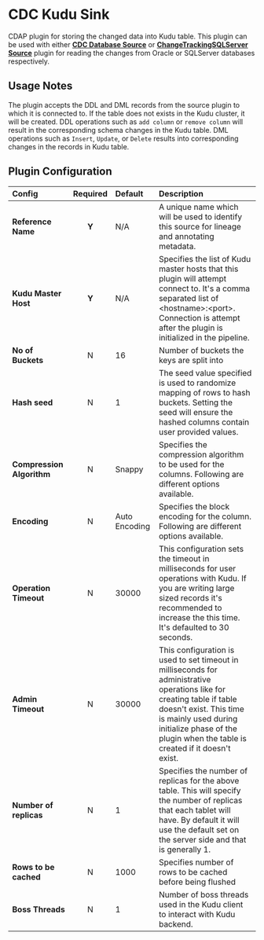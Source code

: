 CDC Kudu Sink
=============

CDAP plugin for storing the changed data into Kudu table. This plugin can be used with
either **[CDC Database Source](CDCDatabase-source.md)** or **[ChangeTrackingSQLServer Source](Ch)** plugin for
reading the changes from Oracle or SQLServer databases respectively.

Usage Notes
-----------
The plugin accepts the DDL and DML records from the source plugin to which it is connected to. If the table does not
exists in the Kudu cluster, it will be created. DDL operations such as `add column` or `remove column` will
result in the corresponding schema changes in the Kudu table. DML operations such as `Insert`, `Update`, or `Delete`
results into corresponding changes in the records in Kudu table.

Plugin Configuration
--------------------

| Config | Required | Default | Description |
| :------------ | :------: | :----- | :---------- |
| **Reference Name** | **Y** | N/A | A unique name which will be used to identify this source for lineage and annotating metadata.|
| **Kudu Master Host** | **Y** | N/A | Specifies the list of Kudu master hosts that this plugin will attempt connect to. It's a comma separated list of &lt;hostname&gt;:&lt;port&gt;. Connection is attempt after the plugin is initialized in the pipeline.  |
| **No of Buckets** | N | 16 | Number of buckets the keys are split into |
| **Hash seed** | N | 1 | The seed value specified is used to randomize mapping of rows to hash buckets. Setting the seed will ensure the hashed columns contain user provided values.|
| **Compression Algorithm** | N | Snappy | Specifies the compression algorithm to be used for the columns. Following are different options available. |
| **Encoding** | N | Auto Encoding | Specifies the block encoding for the column. Following are different options available.  |
| **Operation Timeout** | N | 30000 | This configuration sets the timeout in milliseconds for user operations with Kudu. If you are writing large sized records it's recommended to increase the this time. It's defaulted to 30 seconds. |
| **Admin Timeout** | N | 30000 | This configuration is used to set timeout in milliseconds for administrative operations like for creating table if table doesn't exist. This time is mainly used during initialize phase of the plugin when the table is created if it doesn't exist. |
| **Number of replicas** | N | 1 | Specifies the number of replicas for the above table. This will specify the number of replicas that each tablet will have. By default it will use the default set on the server side and that is generally 1.|
| **Rows to be cached** | N | 1000 | Specifies number of rows to be cached before being flushed |
| **Boss Threads** | N | 1 | Number of boss threads used in the Kudu client to interact with Kudu backend. |

